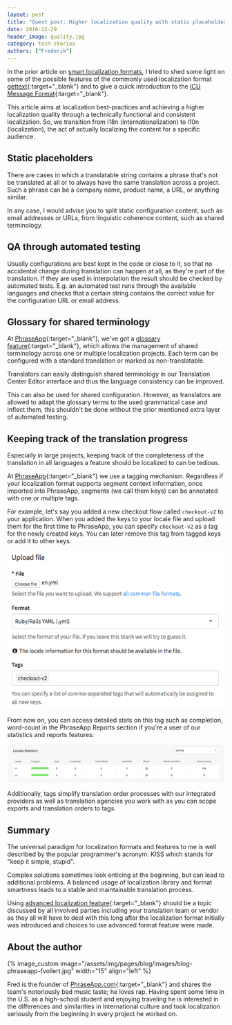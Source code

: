 ```yaml
---
layout: post
title: "Guest post: Higher localization quality with static placeholders"
date: 2016-12-29
header_image: quality.jpg
category: tech-stories
authors: ["Frederik"]
---
```

In the prior article on [smart localization formats](/blog/tech-stories/smart-localization-formats/), I tried to shed some light on some of the possible features of the commonly used localization format [gettext](https://www.gnu.org/software/gettext/){:target="_blank"} and to give a quick introduction to the [ICU Message Format](http://userguide.icu-project.org/formatparse/messages){:target="_blank"}.

This article aims at localization best-practices and achieving a higher localization quality through a technically functional and consistent localization.
So, we transition from i18n (internationalization) to l10n (localization), the act of actually localizing the content for a specific audience.

## Static placeholders

There are cases in which a translatable string contains a phrase that's not be translated at all or to always have the same translation across a project.
Such a phrase can be a company name, product name, a URL, or anything similar.

In any case, I would advise you to split static configuration content, such as email addresses or URLs, from linguistic coherence content, such as shared terminology.

## QA through automated testing

Usually configurations are best kept in the code or close to it, so that no accidental change during translation can happen at all, as they're part of the translation.
If they are used in interpolation the result should be checked by automated tests.
E.g. an automated test runs through the available languages and checks that a certain string contains the correct value for the configuration URL or email address.

## Glossary for shared terminology

At [PhraseApp](https://phraseapp.com/){:target="_blank"}, we've got a [glossary feature](https://phraseapp.com/docs/guides/working-with-phraseapp/glossary/){:target="_blank"}, which allows the management of shared terminology across one or multiple localization projects.
Each term can be configured with a standard translation or marked as non-translatable.

Translators can easily distinguish shared terminology in our Translation Center Editor interface and thus the language consistency can be improved.

This can also be used for shared configuration.
However, as translators are allowed to adapt the glossary terms to the used grammatical case and inflect them, this shouldn't be done without the prior mentioned extra layer of automated testing.

## Keeping track of the translation progress

Especially in large projects, keeping track of the completeness of the translation in all languages a feature should be localized to can be tedious.

At [PhraseApp](https://phraseapp.com/){:target="_blank"} we use a tagging mechanism.
Regardless if your localization format supports segment context information, once imported into PhraseApp, segments (we call them keys) can be annotated with one or multiple tags.

For example, let's say you added a new checkout flow called `checkout-v2` to your application.
When you added the keys to your locale file and upload them for the first time to PhraseApp, you can specify `checkout-v2` as a tag for the newly created keys. You can later remove this tag from tagged keys or add it to other keys.

![](/assets/img/pages/blog/images/blog-higher-localization-1.jpg)

From now on, you can access detailed stats on this tag such as completion, word-count in the PhraseApp Reports section if you're a user of our statistics and reports features:

![](/assets/img/pages/blog/images/blog-higher-localization-2.jpg)

Additionally, tags simplify translation order processes with our integrated providers as well as translation agencies you work with as you can scope exports and translation orders to tags.

## Summary

The universal paradigm for localization formats and features to me is well described by the popular programmer's acronym: KISS which stands for "keep it simple, stupid".

Complex solutions sometimes look enticing at the beginning, but can lead to additional problems.
A balanced usage of localization library and format smartness leads to a stable and maintainable translation process.

Using [advanced localization feature](https://phraseapp.com/features){:target="_blank"} should be a topic discussed by all involved parties including your translation team or vendor as they all will have to deal with this long after the localization format initially was introduced and choices to use advanced format feature were made.

## About the author

{% image_custom image="/assets/img/pages/blog/images/blog-phraseapp-fvollert.jpg" width="15" align="left" %}

Fred is the founder of [PhraseApp.com](https://phraseapp.com/){:target="_blank"} and shares the team's notoriously bad music taste; he loves rap.
Having spent some time in the U.S. as a high-school student and enjoying traveling he is interested in the differences and similarities in international culture and took localization seriously from the beginning in every project he worked on.
